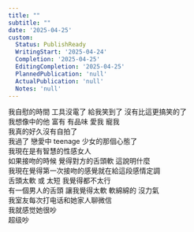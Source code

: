 ```yaml
---      
title: ""      
subtitle: ""      
date: '2025-04-25'      
custom:      
  Status: PublishReady      
  WritingStart: '2025-04-24'      
  Completion: '2025-04-25'      
  EditingCompletion: '2025-04-25'      
  PlannedPublication: 'null'      
  ActualPublication: 'null'      
  Notes: 'null'      
---          
```

我自慰的時間 工具沒電了 給我笑到了 沒有比這更搞笑的了          
我想像中的他 富有 有品味 愛我 寵我          
我真的好久沒有自拍了        
我過了 戀愛中 teenage 少女的那個心態了          
我現在是有智慧的性感女人          
如果接吻的時候 覺得對方的舌頭軟 這說明什麼        
我現在覺得第一次接吻的感覺就在給這段感情定調        
舌頭太軟 或 太短 我覺得都不太行          
有一個男人的舌頭 讓我覺得太軟 軟綿綿的 沒力氣          
我室友每次打电话和她家人聊微信        
我就感觉她很吵        
超级吵          
      